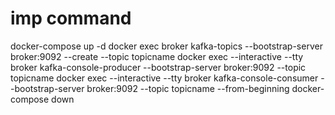 # imp command
docker-compose up -d
docker exec broker kafka-topics --bootstrap-server broker:9092 --create --topic topicname
docker exec --interactive --tty broker kafka-console-producer --bootstrap-server broker:9092 --topic topicname
docker exec --interactive --tty broker kafka-console-consumer --bootstrap-server broker:9092 --topic topicname --from-beginning
docker-compose down
